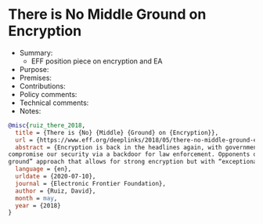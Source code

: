 # There is No Middle Ground on Encryption

- Summary:
  - EFF position piece on encryption and EA
- Purpose:
- Premises:
- Contributions:
- Policy comments:
- Technical comments:
- Notes:

```bib
@misc{ruiz_there_2018,
  title = {There is {No} {Middle} {Ground} on {Encryption}},
  url = {https://www.eff.org/deeplinks/2018/05/there-no-middle-ground-encryption},
  abstract = {Encryption is back in the headlines again, with government officials insisting that they still need to
compromise our security via a backdoor for law enforcement. Opponents of encryption imagine that there is a “middle
ground” approach that allows for strong encryption but with “exceptional access...},
  language = {en},
  urldate = {2020-07-10},
  journal = {Electronic Frontier Foundation},
  author = {Ruiz, David},
  month = may,
  year = {2018}
}
```
